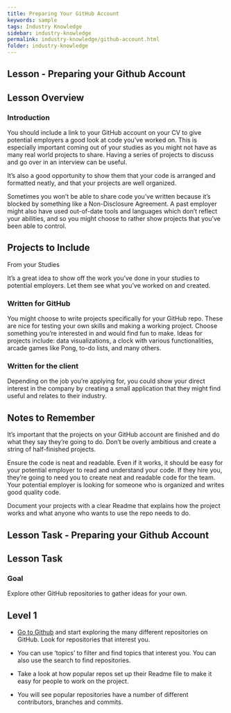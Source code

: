 ```yaml
---
title: Preparing Your GitHub Account
keywords: sample
tags: Industry Knowledge
sidebar: industry-knowledge
permalink: industry-knowledge/github-account.html
folder: industry-knowledge
---
```


## Lesson - Preparing your Github Account 

## Lesson Overview 

### Introduction 

You should include a link to your GitHub account on your CV to give potential employers a good look at code you’ve worked on. This is especially important coming out of your studies as you might not have as many real world projects to share. Having a series of projects to discuss and go over in an interview can be useful. 
 
It’s also a good opportunity to show them that your code is arranged and formatted neatly, and that your projects are well organized. 
 
Sometimes you won’t be able to share code you’ve written because it’s blocked by something like a Non-Disclosure Agreement. A past employer might also have used out-of-date tools and languages which don’t reflect your abilities, and so you might choose to rather show projects that you’ve been able to control. 

## Projects to Include 

From your Studies 

It’s a great idea to show off the work you’ve done in your studies to potential employers. Let them see what you’ve worked on and created. 

### Written for GitHub 

You might choose to write projects specifically for your GitHub repo. These are nice for testing your own skills and making a working project. Choose something you’re interested in and would find fun to make. Ideas for projects include: data visualizations, a clock with various functionalities, arcade games like Pong, to-do lists, and many others. 

### Written for the client 

Depending on the job you’re applying for, you could show your direct interest in the company by creating a small application that they might find useful and relates to their industry. 

## Notes to Remember 

It’s important that the projects on your GitHub account are finished and do what they say they’re going to do. Don’t be overly ambitious and create a string of half-finished projects. 
 
Ensure the code is neat and readable. Even if it works, it should be easy for your potential employer to read and understand your code. If they hire you, they’re going to need you to create neat and readable code for the team. Your potential employer is looking for someone who is organized and writes good quality code. 
 
Document your projects with a clear Readme that explains how the project works and what anyone who wants to use the repo needs to do. 

## Lesson Task - Preparing your Github Account 

## Lesson Task 

### Goal 

Explore other GitHub repositories to gather ideas for your own. 

## Level 1 

- [Go to Github](https://github.com/explore) and start exploring the many different repositories on GitHub. Look for repositories that interest you. 

- You can use ‘topics’ to filter and find topics that interest you. You can also use the search to find repositories. 

- Take a look at how popular repos set up their Readme file to make it easy for people to work on the project. 

- You will see popular repositories have a number of different contributors, branches and commits. 